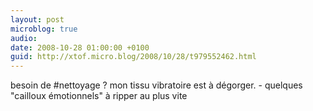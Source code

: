 ```yaml
---
layout: post
microblog: true
audio: 
date: 2008-10-28 01:00:00 +0100
guid: http://xtof.micro.blog/2008/10/28/t979552462.html
---
```

besoin de #nettoyage ?  mon tissu vibratoire est à dégorger. - quelques "cailloux émotionnels" à ripper au plus vite

